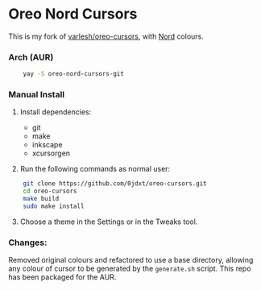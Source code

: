 # Oreo Nord Cursors

This is my fork of [varlesh/oreo-cursors](https://github.com/varlesh/oreo-cursors), with [Nord](https://nordtheme.com) colours.

### Arch (AUR)
```bash
    yay -S oreo-nord-cursors-git
```

### Manual Install
1. Install dependencies:
    - git
    - make
    - inkscape
    - xcursorgen

2. Run the following commands as normal user:
```bash
    git clone https://github.com/0jdxt/oreo-cursors.git
    cd oreo-cursors
    make build
    sudo make install
```

3. Choose a theme in the Settings or in the Tweaks tool.


### Changes:
Removed original colours and refactored to use a base directory, allowing any colour of cursor to be generated by the `generate.sh` script.
This repo has been packaged for the AUR.

